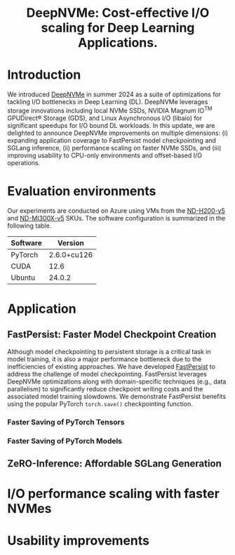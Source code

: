 <div align="center">

# DeepNVMe: Cost-effective I/O scaling for Deep Learning Applications.

</div>

# Introduction
We introduced [DeepNVMe](https://github.com/deepspeedai/DeepSpeed/blob/master/blogs/deepnvme/08-2024/README.md) in summer 2024 as a suite of optimizations for tackling I/O bottlenecks in Deep Learning (DL). DeepNVMe leverages storage innovations including local NVMe SSDs, NVIDIA Magnum IO<sup>TM</sup> GPUDirect® Storage (GDS), and Linux Asynchronous I/O (libaio) for significant speedups for I/O bound DL workloads. In this update, we are delighted to announce DeepNVMe improvements on multiple dimensions: (i) expanding application coverage to FastPersist model checkpointing and SGLang inference, (ii) performance scaling on faster NVMe SSDs, and (iii) improving usability to CPU-only environments and offset-based I/O operations.

# Evaluation environments
Our experiments are conducted on Azure using VMs from the [ND-H200-v5](https://learn.microsoft.com/en-us/azure/virtual-machines/sizes/gpu-accelerated/nd-h200-v5-series?tabs=sizebasic) and [ND-MI300X-v5](https://learn.microsoft.com/en-us/azure/virtual-machines/sizes/gpu-accelerated/ndmi300xv5-series?tabs=sizebasic) SKUs. The software configuration is summarized in the following table. 

|Software | Version 
|---|--|
|PyTorch | 2.6.0+cu126|
|CUDA | 12.6 |
|Ubuntu | 24.0.2|


# Application 
## FastPersist: Faster Model Checkpoint Creation
Although model checkpointing to persistent storage is a critical task in model training, it is also a major performance bottleneck due to the inefficiencies of existing approaches. We have developed [FastPersist](https://arxiv.org/abs/2406.13768) to address the challenge of model checkpointing. FastPersist leverages DeepNVMe optimizations along with domain-specific techniques (e.g., data parallelism) to significantly reduce checkpoint writing costs and the associated model training slowdowns. We demonstrate FastPersist benefits using the popular PyTorch `torch.save()` checkpointing function. 

### Faster Saving of PyTorch Tensors


### Faster Saving of PyTorch Models


## ZeRO-Inference: Affordable SGLang Generation


# I/O performance scaling with faster NVMes


# Usability improvements




